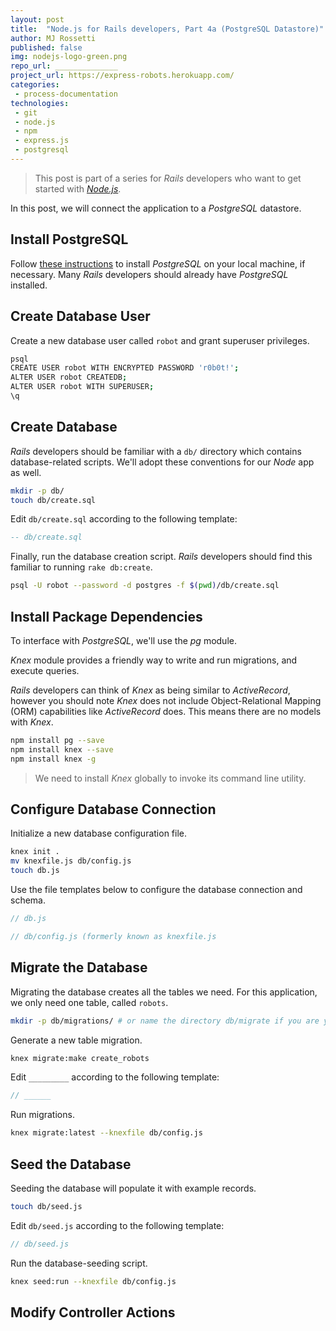 ```yaml
---
layout: post
title:  "Node.js for Rails developers, Part 4a (PostgreSQL Datastore)"
author: MJ Rossetti
published: false
img: nodejs-logo-green.png
repo_url: ______________
project_url: https://express-robots.herokuapp.com/
categories:
 - process-documentation
technologies:
 - git
 - node.js
 - npm
 - express.js
 - postgresql
---
```


> This post is part of a series for *Rails* developers who want to get started with [*Node.js*](https://nodejs.org/en/).

In this post, we will connect the application to a *PostgreSQL* datastore.





## Install PostgreSQL

Follow [these instructions](http://data-creative.info/process-documentation/2015/07/18/how-to-set-up-a-mac-development-environment/#postgresql) to install *PostgreSQL* on your local machine, if necessary. Many *Rails* developers should already have *PostgreSQL* installed.

## Create Database User

Create a new database user called `robot` and grant superuser privileges.

```` sh
psql
CREATE USER robot WITH ENCRYPTED PASSWORD 'r0b0t!';
ALTER USER robot CREATEDB;
ALTER USER robot WITH SUPERUSER;
\q
````

## Create Database

*Rails* developers should be familiar with a `db/` directory which contains database-related scripts. We'll adopt these conventions for our *Node* app as well.

```` sh
mkdir -p db/
touch db/create.sql
````

Edit `db/create.sql` according to the following template:

```` sql
-- db/create.sql
````

Finally, run the database creation script. *Rails* developers should find this familiar to running `rake db:create`.

```` sh
psql -U robot --password -d postgres -f $(pwd)/db/create.sql
````









## Install Package Dependencies

To interface with *PostgreSQL*, we'll use the *pg* module.

*Knex* module provides a friendly way to write and run migrations, and execute queries.

 *Rails* developers can think of *Knex* as being similar to *ActiveRecord*,
  however you should note *Knex* does not include Object-Relational Mapping (ORM) capabilities like *ActiveRecord* does. This means there are no models with *Knex*.

```` sh
npm install pg --save
npm install knex --save
npm install knex -g
````

> We need to install *Knex* globally to invoke its command line utility.

## Configure Database Connection

Initialize a new database configuration file.

```` sh
knex init .
mv knexfile.js db/config.js
touch db.js
````

Use the file templates below to configure the database connection and schema.

```` js
// db.js
````

```` js
// db/config.js (formerly known as knexfile.js
````




## Migrate the Database

Migrating the database creates all the tables we need. For this application, we only need one table, called `robots`.

```` sh
mkdir -p db/migrations/ # or name the directory db/migrate if you are yearning for exact rails conventions
````

Generate a new table migration.

```` sh
knex migrate:make create_robots
````

Edit `_________` according to the following template:
```` js
// ______
````

Run migrations.

```` sh
knex migrate:latest --knexfile db/config.js
````

## Seed the Database

Seeding the database will populate it with example records.

```` sh
touch db/seed.js
````

Edit `db/seed.js` according to the following template:

```` js
// db/seed.js
````

Run the database-seeding script.

```` sh
knex seed:run --knexfile db/config.js
````






## Modify Controller Actions
